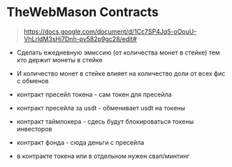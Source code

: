 # TheWebMason Contracts

> https://docs.google.com/document/d/1Cc7SP4Jq5-oOouU-VhLrldM3sHi7Dnh-pv582p9gc28/edit#

- Сделать ежедневную эмиссию (от количества монет в стейке) тем кто держит монеты в стейке
- И количество монет в стейке влияет на количество доли от всех фис с обменов


- контракт пресейл токена - сам токен для пресейла
- контракт пресейла за usdt - обменивает usdt на токены
- контракт таймлокера - сдесь будут блокироваться токены инвесторов
- контракт фонда - сюда деньги с пресейла
- в контракте токена или в отдельном нужен свап/минтинг
